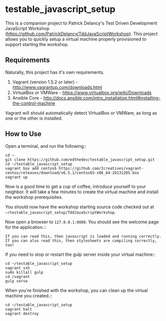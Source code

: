 testable_javascript_setup
=========================

This is a companion project to Patrick Delancy's Test Driven Development JavaScript Workshop (https://github.com/PatrickDelancy/TddJavaScriptWorkshop). This project allows you to quickly setup a virtual machine properly provisioned to support starting the workshop.

Requirements
-------------
Naturally, this project has it's own requirements.

1. Vagrant (version 1.5.2 or later) - http://www.vagrantup.com/downloads.html
2. VirtualBox or VMWare - https://www.virtualbox.org/wiki/Downloads
3. Ansible Core - http://docs.ansible.com/intro_installation.html#installing-the-control-machine

Vagrant will should automatically detect VirtualBox or VMWare, as long as one or the other is installed.

How to Use
-----------

Open a terminal, and run the following::

	cd ~
	git clone https://github.com/edthedev/testable_javascript_setup.git
	cd ~/testable_javascript_setup
	vagrant box add centos6 https://github.com/2creatives/vagrant-centos/releases/download/v6.5.1/centos65-x86_64-20131205.box 
	vagrant up

Now is a good time to get a cup of coffee, introduce yourself to your neighbor. It will take a few minutes to create the virtual machine and install the workshop prerequisites.

You should now have the workshop starting source code checked out at `~/testable_javascript_setup/TddJavaScriptWorkshop`. 

Now open a browser to `127.0.0.1:8080`. You should see the welcome page for the application.::

	If you can read this, then javascript is loaded and running correctly.
	If you can also read this, then stylesheets are compiling correctly, too!

If you need to stop or restart the gulp server inside your virtual machine::

	cd ~/testable_javascript_setup
	vagrant ssh
	sudo killall gulp
	cd /vagrant
	gulp serve

When you're finished with the workshop, you can clean up the virtual machine you created.::

	cd ~/testable_javascript_setup
	vagrant halt
	vagrant destroy

